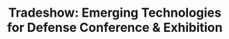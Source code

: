 ---
title: "Tradeshow: Emerging Technologies for Defense Conference & Exhibition"
organizer: "NDIA"
url-link: "https://www.ndia.org/events/2023/8/28/emerging-technologies-for-defense-conference-and-exhibition"
description: "At this event, you will have the opportunity to explore and learn about the new emerging technologies that will shape national security for the next century.  The conference programming will focus on several of DoD’s highest priority joint mission areas and highlight emerging technologies that are shaping the future of national defense, by gathering government, industry, and commercial experts to demonstrate and display the most innovative new technologies and discuss their defense implication."
start-time: "2023-08-28T13:00:00-00:00"
end-time: "2023-08-28T18:00:00-00:00"
event-type: "In-person"
gov-only: "false"
is-external: "true"
---